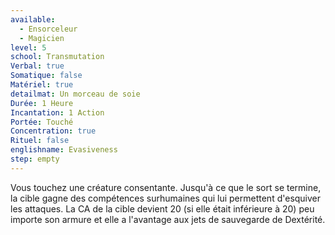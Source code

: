 ```yaml
---
available:
  - Ensorceleur
  - Magicien
level: 5
school: Transmutation
Verbal: true
Somatique: false
Matériel: true
detailmat: Un morceau de soie
Durée: 1 Heure
Incantation: 1 Action
Portée: Touché
Concentration: true
Rituel: false
englishname: Evasiveness
step: empty
---
```

Vous touchez une créature consentante. Jusqu'à ce que le sort se termine, la cible gagne des compétences surhumaines qui lui permettent d'esquiver les attaques. La CA de la cible devient 20 (si elle était inférieure à 20) peu importe son armure et elle a l'avantage aux jets de sauvegarde de Dextérité.
